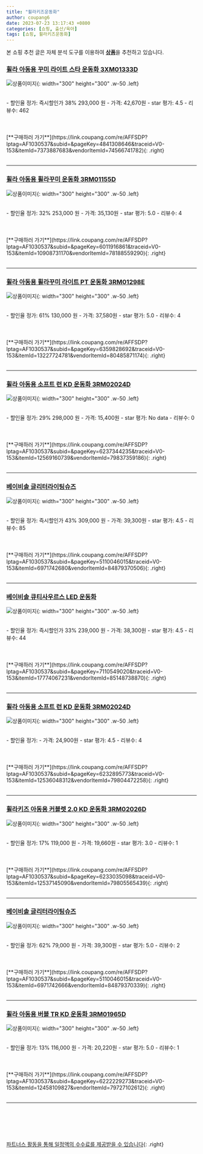 ```yaml
---
title: "휠라키즈운동화"
author: coupang6
date: 2023-07-23 13:17:43 +0800
categories: [쇼핑, 출산/육아]
tags: [쇼핑, 휠라키즈운동화]
---
```


본 쇼핑 추천 글은 자체 분석 도구를 이용하여 [**상품**](https://link.coupang.com/a/bao1ui)을 추천하고 있습니다.

### [휠라 아동용 꾸미 라이트 스타 운동화 3XM01333D](https://link.coupang.com/re/AFFSDP?lptag=AF1030537&subid=&pageKey=4841308646&traceid=V0-153&itemId=7373887683&vendorItemId=74566741782)

![상품이미지](https://thumbnail8.coupangcdn.com/thumbnails/remote/230x230ex/image/retail/images/6524671239201972-f6d235c1-dfac-4af4-9c23-6e20987e4bea.jpg){: width="300" height="300" .w-50 .left}


<br>
- 할인율 정가: 즉시할인가 38%  293,000   원
- 가격: 42,670원
- star 평가: 4.5
- 리뷰수: 462
<br>
<br>
<br>
<br>
[**구매하러 가기**](https://link.coupang.com/re/AFFSDP?lptag=AF1030537&subid=&pageKey=4841308646&traceid=V0-153&itemId=7373887683&vendorItemId=74566741782){: .right}
<br>
<br>

---

### [휠라 아동용 휠라꾸미 운동화 3RM01155D](https://link.coupang.com/re/AFFSDP?lptag=AF1030537&subid=&pageKey=6011916861&traceid=V0-153&itemId=10908731170&vendorItemId=78188559290)

![상품이미지](https://thumbnail10.coupangcdn.com/thumbnails/remote/230x230ex/image/rs_quotation_api/8tyjxds7/b395cbfbfcc84a7fbd57554a0e62abc1.jpg){: width="300" height="300" .w-50 .left}


<br>
- 할인율 정가: 32%  253,000   원
- 가격: 35,130원
- star 평가: 5.0
- 리뷰수: 4
<br>
<br>
<br>
<br>
[**구매하러 가기**](https://link.coupang.com/re/AFFSDP?lptag=AF1030537&subid=&pageKey=6011916861&traceid=V0-153&itemId=10908731170&vendorItemId=78188559290){: .right}
<br>
<br>

---

### [휠라 아동용 휠라꾸미 라이트 PT 운동화 3RM01298E](https://link.coupang.com/re/AFFSDP?lptag=AF1030537&subid=&pageKey=6359828692&traceid=V0-153&itemId=13227724781&vendorItemId=80485871174)

![상품이미지](https://thumbnail9.coupangcdn.com/thumbnails/remote/230x230ex/image/rs_quotation_api/wx4bpxkh/6b730d1fd91e45d986f2474a970824b9.jpg){: width="300" height="300" .w-50 .left}


<br>
- 할인율 정가: 61%  130,000   원
- 가격: 37,580원
- star 평가: 5.0
- 리뷰수: 4
<br>
<br>
<br>
<br>
[**구매하러 가기**](https://link.coupang.com/re/AFFSDP?lptag=AF1030537&subid=&pageKey=6359828692&traceid=V0-153&itemId=13227724781&vendorItemId=80485871174){: .right}
<br>
<br>

---

### [휠라 아동용 소프트 런 KD 운동화 3RM02024D](https://link.coupang.com/re/AFFSDP?lptag=AF1030537&subid=&pageKey=6237344235&traceid=V0-153&itemId=12569160739&vendorItemId=79837359186)

![상품이미지](https://thumbnail6.coupangcdn.com/thumbnails/remote/230x230ex/image/retail/images/2021/12/15/13/9/c949a19e-d3b8-47e2-a68a-2be324aa58b9.jpg){: width="300" height="300" .w-50 .left}


<br>
- 할인율 정가: 29%  298,000   원
- 가격: 15,400원
- star 평가: No data
- 리뷰수: 0
<br>
<br>
<br>
<br>
[**구매하러 가기**](https://link.coupang.com/re/AFFSDP?lptag=AF1030537&subid=&pageKey=6237344235&traceid=V0-153&itemId=12569160739&vendorItemId=79837359186){: .right}
<br>
<br>

---

### [베이비솔 글리터라이팅슈즈](https://link.coupang.com/re/AFFSDP?lptag=AF1030537&subid=&pageKey=5110046015&traceid=V0-153&itemId=6971742680&vendorItemId=84879370506)

![상품이미지](https://thumbnail7.coupangcdn.com/thumbnails/remote/230x230ex/image/vendor_inventory/817c/ce3b3900388088f93ca9889c3b4b4292a9b48a6ef38f84369fc4b96f6862.jpg){: width="300" height="300" .w-50 .left}


<br>
- 할인율 정가: 즉시할인가 43%  309,000   원
- 가격: 39,300원
- star 평가: 4.5
- 리뷰수: 85
<br>
<br>
<br>
<br>
[**구매하러 가기**](https://link.coupang.com/re/AFFSDP?lptag=AF1030537&subid=&pageKey=5110046015&traceid=V0-153&itemId=6971742680&vendorItemId=84879370506){: .right}
<br>
<br>

---

### [베이비솔 큐티사우르스 LED 운동화](https://link.coupang.com/re/AFFSDP?lptag=AF1030537&subid=&pageKey=7110549020&traceid=V0-153&itemId=17774067231&vendorItemId=85148738870)

![상품이미지](https://thumbnail10.coupangcdn.com/thumbnails/remote/230x230ex/image/vendor_inventory/2b57/b7b0291c821c6179af1529ac14c728420c02d0b7eaa3e060aa177164120c.jpg){: width="300" height="300" .w-50 .left}


<br>
- 할인율 정가: 즉시할인가 33%  239,000   원
- 가격: 38,300원
- star 평가: 4.5
- 리뷰수: 44
<br>
<br>
<br>
<br>
[**구매하러 가기**](https://link.coupang.com/re/AFFSDP?lptag=AF1030537&subid=&pageKey=7110549020&traceid=V0-153&itemId=17774067231&vendorItemId=85148738870){: .right}
<br>
<br>

---

### [휠라 아동용 소프트 런 KD 운동화 3RM02024D](https://link.coupang.com/re/AFFSDP?lptag=AF1030537&subid=&pageKey=6232895773&traceid=V0-153&itemId=12536048312&vendorItemId=79804472258)

![상품이미지](https://thumbnail7.coupangcdn.com/thumbnails/remote/230x230ex/image/rs_quotation_api/7vjaukke/3d69cfabc7c54962b7248536996aa6da.jpg){: width="300" height="300" .w-50 .left}


<br>
- 할인율 정가: 
- 가격: 24,900원
- star 평가: 4.5
- 리뷰수: 4
<br>
<br>
<br>
<br>
[**구매하러 가기**](https://link.coupang.com/re/AFFSDP?lptag=AF1030537&subid=&pageKey=6232895773&traceid=V0-153&itemId=12536048312&vendorItemId=79804472258){: .right}
<br>
<br>

---

### [휠라키즈 아동용 커블렛 2.0 KD 운동화 3RM02026D](https://link.coupang.com/re/AFFSDP?lptag=AF1030537&subid=&pageKey=6233035098&traceid=V0-153&itemId=12537145090&vendorItemId=79805565439)

![상품이미지](https://thumbnail9.coupangcdn.com/thumbnails/remote/230x230ex/image/rs_quotation_api/1utsijm2/e4d71cc5d043402ebd0a3751c9c70a97.jpg){: width="300" height="300" .w-50 .left}


<br>
- 할인율 정가: 17%  119,000   원
- 가격: 19,660원
- star 평가: 3.0
- 리뷰수: 1
<br>
<br>
<br>
<br>
[**구매하러 가기**](https://link.coupang.com/re/AFFSDP?lptag=AF1030537&subid=&pageKey=6233035098&traceid=V0-153&itemId=12537145090&vendorItemId=79805565439){: .right}
<br>
<br>

---

### [베이비솔 글리터라이팅슈즈](https://link.coupang.com/re/AFFSDP?lptag=AF1030537&subid=&pageKey=5110046015&traceid=V0-153&itemId=6971742666&vendorItemId=84879370339)

![상품이미지](https://thumbnail7.coupangcdn.com/thumbnails/remote/230x230ex/image/vendor_inventory/c118/a14679c1a97d040c8be87965e7fce22eaa0420cc279e3f08b67fda805659.jpg){: width="300" height="300" .w-50 .left}


<br>
- 할인율 정가: 62%  79,000   원
- 가격: 39,300원
- star 평가: 5.0
- 리뷰수: 2
<br>
<br>
<br>
<br>
[**구매하러 가기**](https://link.coupang.com/re/AFFSDP?lptag=AF1030537&subid=&pageKey=5110046015&traceid=V0-153&itemId=6971742666&vendorItemId=84879370339){: .right}
<br>
<br>

---

### [휠라 아동용 버블 TR KD 운동화 3RM01965D](https://link.coupang.com/re/AFFSDP?lptag=AF1030537&subid=&pageKey=6222229273&traceid=V0-153&itemId=12458109827&vendorItemId=79727102612)

![상품이미지](https://thumbnail9.coupangcdn.com/thumbnails/remote/230x230ex/image/rs_quotation_api/ucvpbpdh/1d4d7a2ab06246e8880680ab72085229.jpg){: width="300" height="300" .w-50 .left}


<br>
- 할인율 정가: 13%  116,000   원
- 가격: 20,220원
- star 평가: 5.0
- 리뷰수: 1
<br>
<br>
<br>
<br>
[**구매하러 가기**](https://link.coupang.com/re/AFFSDP?lptag=AF1030537&subid=&pageKey=6222229273&traceid=V0-153&itemId=12458109827&vendorItemId=79727102612){: .right}
<br>
<br>

---
<br><br><br><br><br> [파트너스 활동을 통해 일정액의 수수료를 제공받을 수 있습니다](https://link.coupang.com/a/bao1ui){: .right}
